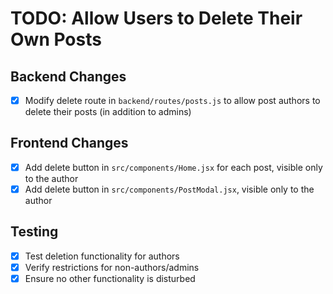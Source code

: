 # TODO: Allow Users to Delete Their Own Posts

## Backend Changes
- [x] Modify delete route in `backend/routes/posts.js` to allow post authors to delete their posts (in addition to admins)

## Frontend Changes
- [x] Add delete button in `src/components/Home.jsx` for each post, visible only to the author
- [x] Add delete button in `src/components/PostModal.jsx`, visible only to the author

## Testing
- [x] Test deletion functionality for authors
- [x] Verify restrictions for non-authors/admins
- [x] Ensure no other functionality is disturbed
